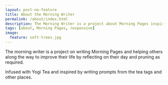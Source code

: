 ```yaml
---
layout: post-no-feature
title: About the Morning Writer
permalink: /about/index.html
description: The Morning Writer is a project about Morning Pages inspired by the Artist's Way. Infused with Yogi Tea.
tags: [about, Morning Pages, responsive]
image:
  feature: soft-trees.jpg
---
```


The morning writer is a project on writing Morning Pages and helping others along the way to improve their life by reflecting on their day and pruning as required.

Infused with Yogi Tea and inspired by writing prompts from the tea tags and other places.